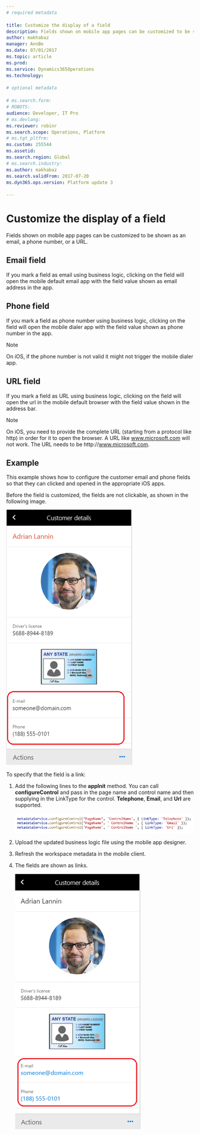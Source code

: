 ```yaml
---
# required metadata

title: Customize the display of a field
description: Fields shown on mobile app pages can be customized to be shown as an email, a phone number, or a URL.
author: makhabaz
manager: AnnBe
ms.date: 07/01/2017
ms.topic: article
ms.prod: 
ms.service: Dynamics365Operations
ms.technology: 

# optional metadata

# ms.search.form: 
# ROBOTS: 
audience: Developer, IT Pro
# ms.devlang: 
ms.reviewer: robinr
ms.search.scope: Operations, Platform
# ms.tgt_pltfrm: 
ms.custom: 255544
ms.assetid: 
ms.search.region: Global
# ms.search.industry: 
ms.author: makhabaz
ms.search.validFrom: 2017-07-20
ms.dyn365.ops.version: Platform update 3

---
```


# Customize the display of a field

Fields shown on mobile app pages can be customized to be shown as an email, a phone number, or a URL.

## Email field
If you mark a field as email using business logic, clicking on the field will open the mobile default email app with the field value shown as email address in the app.

## Phone field
If you mark a field as phone number using business logic, clicking on the field will open the mobile dialer app with the field value shown as phone number in the app. 

> [!NOTE]
> On iOS, if the phone number is not valid it might not trigger the mobile dialer app.

## URL field
If you mark a field as URL using business logic, clicking on the field will open the url in the mobile default browser with the field value shown in the address bar.

> [!NOTE]
> On iOS, you need to provide the complete URL (starting from a protocol like http) in order for it to open the browser. A URL like www.microsoft.com will not work. The URL needs to be http:\/\/www.microsoft.com.

## Example
This example shows how to configure the customer email and phone fields so that they can clicked and opened in the appropriate iOS apps.

Before the field is customized, the fields are not clickable, as shown in the following image.

 ![Customer details page without any changes](media/workspace-api/FieldAsURLOriginal.png)

To specify that the field is a link:

1. Add the following lines to the **appInit** method. You can call **configureControl** and pass in the page name and control name and then supplying in the LinkType for the control. **Telephone**, **Email**, and **Url** are supported.

    ![Changes done in workspace business logic](media/workspace-api/FieldAsURLBusinessLogic.png)

2. Upload the updated business logic file using the mobile app designer.

3. Refresh the workspace metadata in the mobile client.

4. The fields are shown as links.

    ![Customer details page after the changes](media/workspace-api/FieldAsURLFinal.png)


